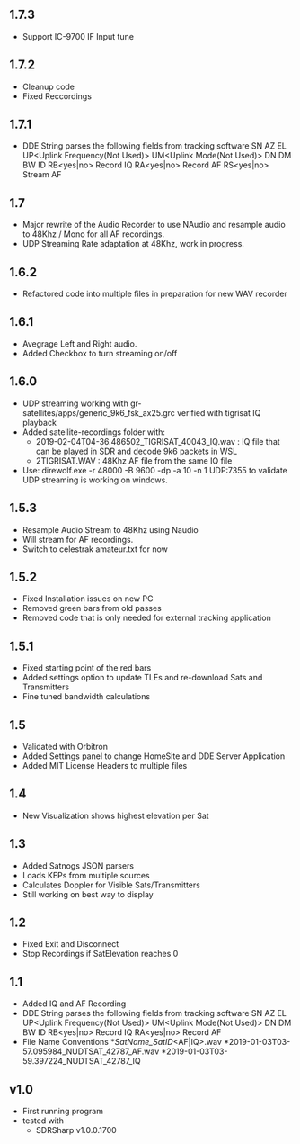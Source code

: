 ## 1.7.3
* Support IC-9700 IF Input tune
## 1.7.2
* Cleanup code
* Fixed Reccordings
## 1.7.1
* DDE String parses the following fields from tracking software
	SN<Satellite Name>
	AZ<Azimuth>
	EL<Elevation>
	UP<Uplink Frequency(Not Used)>
	UM<Uplink Mode(Not Used)>
	DN<Downlink Frequency in Hz>
	DM<Downlink Mode>
	BW<Filter Bandwidth in Hz>
	ID<Satnogs ID>
	RB<yes|no> Record IQ
	RA<yes|no> Record AF
	RS<yes|no> Stream AF
## 1.7
* Major rewrite of the Audio Recorder to use NAudio and resample audio to 48Khz / Mono for all AF recordings.
* UDP Streaming Rate adaptation at 48Khz, work in progress.
## 1.6.2
* Refactored code into multiple files in preparation for new WAV recorder
## 1.6.1
* Avegrage Left and Right audio.
* Added Checkbox to turn streaming on/off
## 1.6.0
* UDP streaming working with gr-satellites/apps/generic_9k6_fsk_ax25.grc verified with tigrisat IQ playback
* Added satellite-recordings folder with:
	* 2019-02-04T04-36.486502_TIGRISAT_40043_IQ.wav : IQ file that can be played in SDR and decode 9k6 packets in WSL
	* 2TIGRISAT.WAV  : 48Khz AF file from the same IQ file
* Use: direwolf.exe -r 48000 -B 9600 -dp -a 10 -n 1 UDP:7355 to validate UDP streaming is working on windows.
## 1.5.3
* Resample Audio Stream to 48Khz using Naudio
* Will stream for AF recordings.
* Switch to celestrak amateur.txt for now
## 1.5.2
* Fixed Installation issues on new PC
* Removed green bars from old passes
* Removed code that is only needed for external tracking application
## 1.5.1
* Fixed starting point of the red bars
* Added settings option to update TLEs and re-download Sats and Transmitters
* Fine tuned bandwidth calculations
## 1.5 ##
* Validated with Orbitron
* Added Settings panel to change HomeSite and DDE Server Application
* Added MIT License Headers to multiple files
## 1.4 ##
* New Visualization shows highest elevation per Sat
## 1.3 ##
* Added Satnogs JSON parsers
* Loads KEPs from multiple sources
* Calculates Doppler for Visible Sats/Transmitters
* Still working on best way to display
## 1.2 ##
* Fixed Exit and Disconnect
* Stop Recordings if SatElevation reaches 0
## 1.1 ##
* Added IQ and AF Recording 
* DDE String parses the following fields from tracking software
	SN<Satellite Name>
	AZ<Azimuth>
	EL<Elevation>
	UP<Uplink Frequency(Not Used)>
	UM<Uplink Mode(Not Used)>
	DN<Downlink Frequency in Hz>
	DM<Downlink Mode>
	BW<Filter Bandwidth in Hz>
	ID<Satnogs ID>
	RB<yes|no> Record IQ
	RA<yes|no> Record AF
* File Name Conventions
	*<Date>_SatName_SatID_<AF|IQ>.wav
	*2019-01-03T03-57.095984_NUDTSAT_42787_AF.wav
	*2019-01-03T03-59.397224_NUDTSAT_42787_IQ
## v1.0 ##
* First running program 
* tested with 
  * SDRSharp v1.0.0.1700
